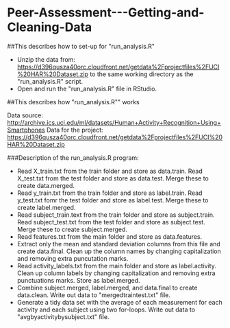 # Peer-Assessment---Getting-and-Cleaning-Data

##This describes how to set-up for "run_analysis.R"

* Unzip the data from: https://d396qusza40orc.cloudfront.net/getdata%2Fprojectfiles%2FUCI%20HAR%20Dataset.zip to the same working directory as the "run_analysis.R" script.
* Open and run the "run_analysis.R" file in RStudio.

##This describes how "run_analysis.R"" works

Data source: http://archive.ics.uci.edu/ml/datasets/Human+Activity+Recognition+Using+Smartphones
Data for the project: https://d396qusza40orc.cloudfront.net/getdata%2Fprojectfiles%2FUCI%20HAR%20Dataset.zip 

###Description of the run_analysis.R program:
* Read X_train.txt from the train folder and store as data.train. Read X_test.txt from the test folder and store as data.test. Merge these to create data.merged.
* Read y_train.txt from the train folder and store as label.train. Read y_test.txt fomr the test folder and store as label.test. Merge these to create label.merged.
* Read subject_train.text from the train folder and store as subject.train. Read subject_test.txt from the test folder and store as subject.test. Merge these to create subject.merged.
* Read features.txt from the main folder and store as data.features. 
* Extract only the mean and standard deviation columns from this file and create data.final. Clean up the column names by changing capitalization and removing extra puncutation marks.
* Read activity_labels.txt from the main folder and store as label.activity. Clean up column labels by changing capitalization and removing extra punctuations marks. Store as label.merged.
* Combine subject.merged, label.merged, and data.final to create data.clean. Write out data to "mergedtraintest.txt" file.
* Generate a tidy data set with the average of each measurement for each activity and each subject using two for-loops.
Write out data to "avgbyactivitybysubject.txt" file. 